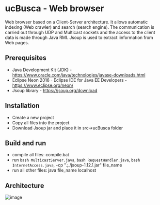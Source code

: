 # ucBusca - Web browser
Web browser based on a Client-Server architecture. It allows automatic indexing (Web crawler) and search (search engine). The communication is carried out through UDP and Multicast sockets and the access to the client data is made through Java RMI. Jsoup is used to extract iinformation from Web pages. 

## Prerequisites
- Java Development Kit (JDK) - https://www.oracle.com/java/technologies/javase-downloads.html
- Eclipse Neon 2016 - Eclipse IDE for Java EE Developers - https://www.eclipse.org/neon/
- Jsoup library - https://jsoup.org/download

## Installation
- Create a new project
- Copy all files into the project
- Download Jsoup jar and place it in src->ucBusca folder

## Build and run
- compile all files: compile.bat
- run ```bash MulticastServer.java```, ```bash RequestHandler.java```, ```bash InternetAccess.java```, -cp ".;./jsoup-1.12.1.jar" file_name
- run all other files: java file_name localhost

## Architecture
![image](https://user-images.githubusercontent.com/41116942/111530353-15a76e00-875b-11eb-9487-1e5d81582503.png)

